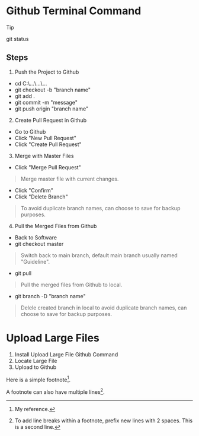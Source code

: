 # Github Terminal Command
> [!TIP]
> <span title="Check tracked or untracked project files and the changes.">git status</span> 

## Steps
1. Push the Project to Github
- <span title="Locate to destination file path.">cd C:\\...\\...\\...</span> 
- <span title="Create new branch and switch targeted path to created branch.">git checkout -b "branch name"</span>
- <span title="Select all files in the project folder.">git add . </span>
- <span title="Add command on the changed files.">git commit -m "message"</span>  
- <span title="Push changes files to created branch in Github.">git push origin "branch name"</span>

2) Create Pull Request in Github 
- Go to Github 
- Click "New Pull Request" 
- Click "Create Pull Request" 

3) Merge with Master Files 
- Click "Merge Pull Request"
> Merge master file with current changes. 
- Click "Confirm"                            
- Click "Delete Branch"
> To avoid duplicate branch names, can choose to save for backup purposes.

4) Pull the Merged Files from Github 
- Back to Software 
- git checkout master
> Switch back to main branch, default main branch usually named "Guideline".
- git pull                                 
> Pull the merged files from Github to local. 
- git branch -D "branch name"
> Delele created branch in local to avoid duplicate branch names, can choose to save for backup purposes. 

# Upload Large Files 
1) Install Upload Large File Github Command
2) Locate Large File
3) Upload to Github

Here is a simple footnote[^1].

A footnote can also have multiple lines[^2].

[^1]: My reference.
[^2]: To add line breaks within a footnote, prefix new lines with 2 spaces.
  This is a second line.
